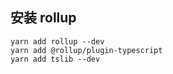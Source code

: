 ## 安装 rollup

```
yarn add rollup --dev
yarn add @rollup/plugin-typescript
yarn add tslib --dev
```
